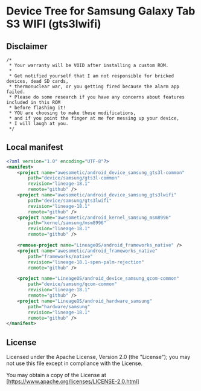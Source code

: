 # Device Tree for Samsung Galaxy Tab S3 WIFI (gts3lwifi)

## Disclaimer

```xxx
/*
 * Your warranty will be VOID after installing a custom ROM.
 *
 * Get notified yourself that I am not responsible for bricked devices, dead SD cards,
 * thermonuclear war, or you getting fired because the alarm app failed.
 * Please do some research if you have any concerns about features included in this ROM
 * before flashing it!
 * YOU are choosing to make these modifications,
 * and if you point the finger at me for messing up your device,
 * I will laugh at you.
 */
```

## Local manifest

```xml
<?xml version="1.0" encoding="UTF-8"?>
<manifest>
    <project name="awesometic/android_device_samsung_gts3l-common"
        path="device/samsung/gts3l-common"
        revision="lineage-18.1"
        remote="github" />
    <project name="awesometic/android_device_samsung_gts3lwifi"
        path="device/samsung/gts3lwifi"
        revision="lineage-18.1"
        remote="github" />
    <project name="awesometic/android_kernel_samsung_msm8996"
        path="kernel/samsung/msm8996"
        revision="lineage-18.1"
        remote="github" />

    <remove-project name="LineageOS/android_frameworks_native" />
    <project name="awesometic/android_frameworks_native"
        path="frameworks/native"
        revision="lineage-18.1-spen-palm-rejection"
        remote="github" />

    <project name="LineageOS/android_device_samsung_qcom-common"
        path="device/samsung/qcom-common"
        revision="lineage-18.1"
        remote="github" />
    <project name="LineageOS/android_hardware_samsung"
        path="hardware/samsung"
        revision="lineage-18.1"
        remote="github" />
</manifest>
```

## License

Licensed under the Apache License, Version 2.0 (the "License"); you may not use this file except in compliance with the License.

You may obtain a copy of the License at [https://www.apache.org/licenses/LICENSE-2.0.html]
